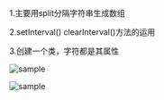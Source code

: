 1.主要用split分隔字符串生成数组

2.setInterval()
clearInterval()方法的运用

3.创建一个类，字符都是其属性

![sample](../../pictures/pic1.png)

![sample](../../pictures/pic2.png)